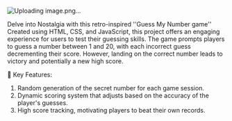 ![Uploading image.png…]()

Delve into Nostalgia with this retro-inspired ''Guess My Number game'' Created using HTML, CSS, and JavaScript, this project offers an engaging experience for users to test their guessing skills. The game prompts players to guess a number between 1 and 20, with each incorrect guess decrementing their score. However, landing on the correct number leads to victory and potentially a new high score.

🚀 Key Features:
1. Random generation of the secret number for each game session.
2. Dynamic scoring system that adjusts based on the accuracy of the player's guesses.
3. High score tracking, motivating players to beat their own records.
